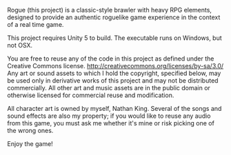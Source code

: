 Rogue (this project) is a classic-style brawler with heavy RPG elements, designed to provide an authentic roguelike game experience in the context of a real time game.

This project requires Unity 5 to build.  The executable runs on Windows, but not OSX.

You are free to reuse any of the code in this project as defined under the Creative Commons license.
http://creativecommons.org/licenses/by-sa/3.0/
Any art or sound assets to which I hold the copyright, specified below, may be used only in derivative works of this project and may not be distributed commercially.  All other art and music assets are in the public domain or otherwise licensed for commercial reuse and modification.

All character art is owned by myself, Nathan King.  Several of the songs and sound effects are also my property; if you would like to reuse any audio from this game, you must ask me whether it's mine or risk picking one of the wrong ones.

Enjoy the game!
